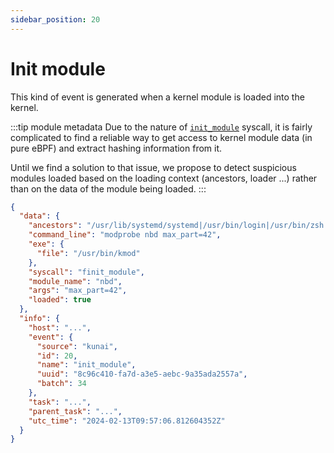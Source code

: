 ```yaml
---
sidebar_position: 20
---
```


# Init module

This kind of event is generated when a kernel module is loaded into the kernel.

:::tip module metadata
Due to the nature of [`init_module`](https://man7.org/linux/man-pages/man2/init_module.2.html) syscall, it is fairly complicated to find a reliable way to get access to kernel module data (in pure eBPF) and extract hashing information from it.

Until we find a solution to that issue, we propose to detect suspicious modules loaded based on the loading context (ancestors, loader ...) rather than on the data of the module being loaded.
:::

```json
{
  "data": {
    "ancestors": "/usr/lib/systemd/systemd|/usr/bin/login|/usr/bin/zsh|/usr/bin/bash|/usr/bin/xinit|/usr/bin/i3|/usr/bin/bash|/usr/bin/urxvt|/usr/bin/zsh|/usr/bin/bash|/usr/bin/sudo|/usr/bin/sudo",
    "command_line": "modprobe nbd max_part=42",
    "exe": {
      "file": "/usr/bin/kmod"
    },
    "syscall": "finit_module",
    "module_name": "nbd",
    "args": "max_part=42",
    "loaded": true
  },
  "info": {
    "host": "...",
    "event": {
      "source": "kunai",
      "id": 20,
      "name": "init_module",
      "uuid": "8c96c410-fa7d-a3e5-aebc-9a35ada2557a",
      "batch": 34
    },
    "task": "...",
    "parent_task": "...",
    "utc_time": "2024-02-13T09:57:06.812604352Z"
  }
}
```
